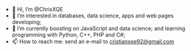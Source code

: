 - 👋 Hi, I’m @ChrisXQE
- 👀 I’m interested in databases, data science, apps and web pages developing;
- 🌱 I’m currently boosting on JavaScript and data science; and learning programming with Python, C++, PHP and C#;
- 📫 How to reach me: send an e-mail to cristianxqe92@gmail.com

<!---
ChrisXQE/ChrisXQE is a ✨ special ✨ repository because its `README.md` (this file) appears on your GitHub profile.
You can click the Preview link to take a look at your changes.
--->
